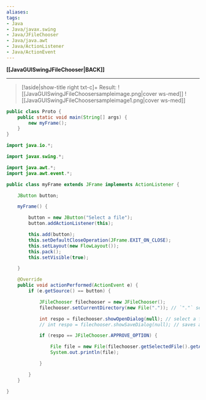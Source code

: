 ```yaml
---
aliases:
tags:
- Java
- Java/javax.swing
- Java/JFileChooser
- Java/java.awt
- Java/ActionListener
- Java/ActionEvent
---
```

**[[JavaGUISwingJFileChooser|BACK]]**

---
>[!aside|show-title right txt-c]+ Result:
> ![[JavaGUISwingJFileChoosersampleimage.png|cover ws-med]]
> ![[JavaGUISwingJFileChoosersampleimage1.png|cover ws-med]]

```java
public class Proto {
    public static void main(String[] args) {
        new myFrame();
    }
}
```
```java
import java.io.*;

import javax.swing.*;

import java.awt.*;
import java.awt.event.*;

public class myFrame extends JFrame implements ActionListener {

    JButton button;

    myFrame() {

        button = new JButton("Select a file");
        button.addActionListener(this);

        this.add(button);
        this.setDefaultCloseOperation(JFrame.EXIT_ON_CLOSE);
        this.setLayout(new FlowLayout());
        this.pack();
        this.setVisible(true);

    }

    @Override
    public void actionPerformed(ActionEvent e) {
        if (e.getSource() == button) {

            JFileChooser filechooser = new JFileChooser();
            filechooser.setCurrentDirectory(new File(".")); // `"."` set to current file location

            int respo = filechooser.showOpenDialog(null); // select a file to open
            // int respo = filechooser.showSaveDialog(null); // saves a file

            if (respo == JFileChooser.APPROVE_OPTION) {

                File file = new File(filechooser.getSelectedFile().getAbsolutePath());
                System.out.println(file);

            }

        }
    }

}

```